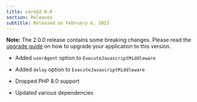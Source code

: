 ```yaml
---
title: core@2.0.0
section: Releases
subtitle: Released on February 6, 2023
---
```


**Note:** The 2.0.0 release contains some breaking changes. Please read the [upgrade guide](/docs/upgrade-guide) on how to upgrade your application to this version.

- Added `userAgent` option to `ExecuteJavascriptMiddleware`
- Added `delay` option to `ExecuteJavascriptMiddleware`

- Dropped PHP 8.0 support
- Updated various dependencies
